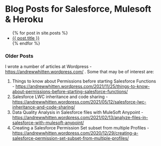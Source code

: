 # Blog Posts for Salesforce, Mulesoft & Heroku

<ul>
  {% for post in site.posts %}
    <li>
      <a href="{{ post.url }}">{{ post.title }}</a>
    </li>
  {% endfor %}
</ul>


### Older Posts

I wrote a number of articles at Wordpress - https://andrewwhitten.wordpress.com/ . Some that may be of interest are:

1) Things to know about Permissions before starting Salesforce Functions - https://andrewwhitten.wordpress.com/2021/11/25/things-to-know-about-permissions-before-starting-salesforce-functions/
2) Salesforce LWC inheritance and code sharing - https://andrewwhitten.wordpress.com/2021/05/12/salesforce-lwc-inheritance-and-code-sharing/
3) Data Quality Analysis in Salesforce files with MuleSoft Anypoint - https://andrewwhitten.wordpress.com/2021/02/13/analyze-files-in-salesforce-with-mulesoft-anypoint/
4) Creating a Salesforce Permission Set subset from multiple Profiles - https://andrewwhitten.wordpress.com/2020/12/29/creating-a-salesforce-permission-set-subset-from-multiple-profiles/

